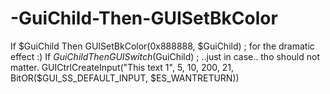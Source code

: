 # -GuiChild-Then-GUISetBkColor
If $GuiChild Then GUISetBkColor(0x888888, $GuiChild) ; for the dramatic effect  :)     If $GuiChild Then GUISwitch($GuiChild) ; ..just in case.. tho should not matter.     GUICtrlCreateInput("This text 1", 5, 10, 200, 21, BitOR($GUI_SS_DEFAULT_INPUT, $ES_WANTRETURN))
